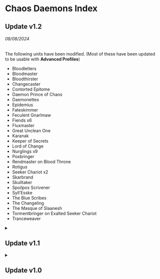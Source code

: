 # Chaos Daemons Index

## Update v1.2
###### 08/08/2024

The following units have been modified. (Most of these have been updated to be usable with **Advanced Profiles**)
  * Bloodletters
  * Bloodmaster
  * Bloodthirster
  * Changecaster
  * Contorted Epitome
  * Daemon Prince of Chaos
  * Daemonettes
  * Epidemius
  * Fateskimmer
  * Feculent Gnarlmaw
  * Fiends x6
  * Fluxmaster
  * Great Unclean One
  * Karanak
  * Keeper of Secrets
  * Lord of Change
  * Nurglings x9
  * Poxbringer
  * Rendmaster on Blood Throne
  * Rotigus
  * Seeker Chariot x2
  * Skarbrand
  * Skulltaker
  * Spoilpox Scrivener
  * Syll’Esske
  * The Blue Scribes
  * The Changeling
  * The Masque of Slaanesh
  * Tormentbringer on Exalted Seeker Chariot
  * Tranceweaver

<details>
<summary><h2>Update v1.1</h2></summary>

###### 20/06/2024
### General

  * **Rendmaster on Blood Throne:** Changed profile ability `Improve AP by 1 (melee only)` to  `Improve AP by 1 (melee only) (if attacker)`

</details>

<details>
<summary><h2>Update v1.0</h2></summary>

###### 21/12/2023
### General
Added Index, all information can be found in the `Readme.md`.

</details>